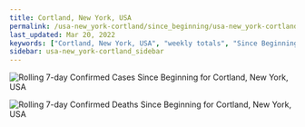 ```yaml
---
title: Cortland, New York, USA
permalink: /usa-new_york-cortland/since_beginning/usa-new_york-cortland-since_beginning.html
last_updated: Mar 20, 2022
keywords: ["Cortland, New York, USA", "weekly totals", "Since Beginning"]
sidebar: usa-new_york-cortland_sidebar
---
```


![Rolling 7-day Confirmed Cases Since Beginning for Cortland, New York, USA](/covid_tracker/images/graphs/usa-new_york-cortland-rolling_7_days_confirmed-since_beginning_graph.png)

![Rolling 7-day Confirmed Deaths Since Beginning for Cortland, New York, USA](/covid_tracker/images/graphs/usa-new_york-cortland-rolling_7_days_deaths-since_beginning_graph.png)
